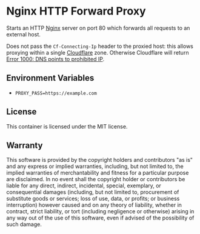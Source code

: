 # Nginx HTTP Forward Proxy

Starts an HTTP [Nginx] server on port 80 which forwards all
requests to an external host.

Does not pass the `Cf-Connecting-Ip` header to the proxied host:
this allows proxying within a single [Cloudflare] zone.
Otherwise Cloudflare will return
[Error 1000: DNS points to prohibited IP][Error 1000].

[Cloudflare]: https://www.cloudflare.com/l
[Error 1000]: https://support.cloudflare.com/hc/en-us/articles/200171976-Error-1000-DNS-points-to-prohibited-IP
[Nginx]: https://www.nginx.com/

## Environment Variables

- `PROXY_PASS=https://example.com`

## License

This container is licensed under the MIT license.

## Warranty

This software is provided by the copyright holders and contributors "as is" and
any express or implied warranties, including, but not limited to, the implied
warranties of merchantability and fitness for a particular purpose are
disclaimed. In no event shall the copyright holder or contributors be liable for
any direct, indirect, incidental, special, exemplary, or consequential damages
(including, but not limited to, procurement of substitute goods or services;
loss of use, data, or profits; or business interruption) however caused and on
any theory of liability, whether in contract, strict liability, or tort
(including negligence or otherwise) arising in any way out of the use of this
software, even if advised of the possibility of such damage.
